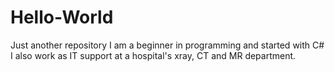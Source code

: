 # Hello-World
Just another repository
I am a beginner in programming and started with C#
I also work as IT support at a hospital's xray, CT and MR department.

